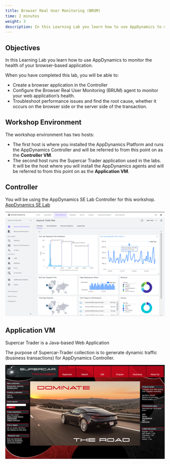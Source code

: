 ```yaml
---
title: Browser Real User Monitoring (BRUM)
time: 2 minutes
weight: 3
description: In this Learning Lab you learn how to use AppDynamics to monitor the health of your browser-based application.
---
```


## Objectives 
In this Learning Lab you learn how to use AppDynamics to monitor the health of your browser-based application.

When you have completed this lab, you will be able to:

- Create a browser application in the Controller
- Configure the Browser Real User Monitoring (BRUM) agent to monitor your web application’s health.
- Troubleshoot performance issues and find the root cause, whether it occurs on the browser side or the server side of the transaction.


## Workshop Environment

The workshop environment has two hosts:

- The first host is where you installed the AppDynamics Platform and runs the AppDynamics Controller and will be referred to from this point on as the **Controller VM**.
- The second host runs the Supercar Trader application used in the labs. It will be the host where you will install the AppDynamics agents and will be referred to from this point on as the **Application VM**.

## Controller
You will be using the AppDynamics SE Lab Controller for this workshop. 
[AppDynamics SE Lab](https://se-lab.saas.appdynamics.com/controller/)

![Controller](images/controller-vm.png)


## Application VM
Supercar Trader is a Java-based Web Application

The purpose of Supercar-Trader collection is to generate dynamic traffic (business transactions) for AppDynamics Controller.

![Application VM](images/application-vm.png)

